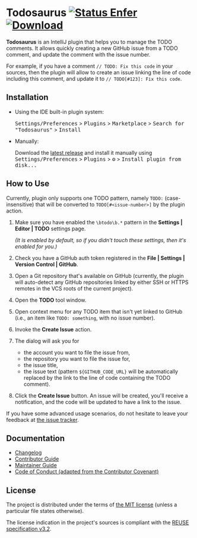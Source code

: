 Todosaurus [![Status Enfer][status-enfer]][andivionian-status-classifier] [![Download][badge.plugin]][marketplace.plugin]
==========

<!-- Plugin description -->
**Todosaurus** is an IntelliJ plugin that helps you to manage the TODO comments. It allows quickly creating a new GitHub issue from a TODO comment, and update the comment with the issue number.

For example, if you have a comment `// TODO: Fix this code` in your sources, then the plugin will allow to create an issue linking the line of code including this comment, and update it to `// TODO[#123]: Fix this code`.
<!-- Plugin description end -->

## Installation

- Using the IDE built-in plugin system:

  <kbd>Settings/Preferences</kbd> > <kbd>Plugins</kbd> > <kbd>Marketplace</kbd> > <kbd>Search for "Todosaurus"</kbd> >
  <kbd>Install</kbd>

- Manually:

  Download the [latest release](https://github.com/ForNeVeR/Todosaurus/releases/latest) and install it manually using
  <kbd>Settings/Preferences</kbd> > <kbd>Plugins</kbd> > <kbd>⚙️</kbd> > <kbd>Install plugin from disk...</kbd>

How to Use
----------
Currently, plugin only supports one TODO pattern, namely `TODO:` (case-insensitive) that will be converted to `TODO[#<issue-number>]` by the plugin action.

1. Make sure you have enabled the `\btodo\b.*` pattern in the **Settings | Editor | TODO** settings page.

   _(It is enabled by default, so if you didn't touch these settings, then it's enabled for you.)_
2. Check you have a GitHub auth token registered in the **File | Settings | Version Control | GitHub**.
3. Open a Git repository that's available on GitHub (currently, the plugin will auto-detect any GitHub repositories linked by either SSH or HTTPS remotes in the VCS roots of the current project).
4. Open the **TODO** tool window.
5. Open context menu for any TODO item that isn't yet linked to GitHub (i.e., an item like `TODO: something`, with no issue number).
6. Invoke the **Create Issue** action.
7. The dialog will ask you for
   - the account you want to file the issue from,
   - the repository you want to file the issue for,
   - the issue title,
   - the issue text (pattern `${GITHUB_CODE_URL}` will be automatically replaced by the link to the line of code containing the TODO comment).
8. Click the **Create Issue** button. An issue will be created, you'll receive a notification, and the code will be updated to have a link to the issue.

If you have some advanced usage scenarios, do not hesitate to leave your feedback at [the issue tracker][issues].

Documentation
-------------
- [Changelog][docs.changelog]
- [Contributor Guide][docs.contributing]
- [Maintainer Guide][docs.maintainer-guide]
- [Code of Conduct (adapted from the Contributor Covenant)][docs.code-of-conduct]

License
-------
The project is distributed under the terms of [the MIT license][docs.license]
(unless a particular file states otherwise).

The license indication in the project's sources is compliant with the [REUSE specification v3.2][reuse.spec].

[andivionian-status-classifier]: https://andivionian.fornever.me/v1/#status-enfer-
[badge.plugin]: https://img.shields.io/jetbrains/plugin/v/23838.svg
[docs.changelog]: CHANGELOG.md
[docs.code-of-conduct]: CODE_OF_CONDUCT.md
[docs.contributing]: CONTRIBUTING.md
[docs.license]: LICENSE.md
[docs.maintainer-guide]: MAINTAINERSHIP.md
[issues]: https://github.com/ForNeVeR/Todosaurus/issues
[marketplace.plugin]: https://plugins.jetbrains.com/plugin/23838
[reuse.spec]: https://reuse.software/spec-3.2/
[status-enfer]: https://img.shields.io/badge/status-enfer-orange.svg
